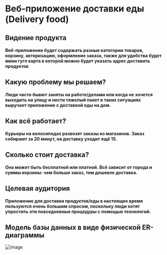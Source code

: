 # Веб-приложение доставки еды (Delivery food)

## Видение продукта
#### Веб-приложение будет содержать разные категории товаров, корзину, авторизацию, оформление заказа, также для удобства будет мини гугл карта в которой можно будет указать адрес доставить продуктов


## Какую проблему мы решаем?
#### Люди часто бывют заняты на работе/делами или когда не хочется выходить на улицу и нести тяжелый пакет в таких ситуациях выручает приложение с доставкой еды на дом.


## Как всё работает?
#### Курьеры на велосипедах развозят заказы из магазинов. Заказ собирают за 20 минут, на доставку уходит ещё 15.


## Сколько стоит доставка?
#### Она может быть бесплатной или платной. Всё зависит от города и суммы корзины: чем больше заказ, тем дешевле доставка.


## Целевая аудитория
#### Приложение для доставки продуктов/еды в настоящее время пользуются очень большим спросом, поскольку люди хотят упростить эти повседневные процедуры с помощью технологий.


## Mодель базы данных в виде физической ER-диаграммы

![image](https://user-images.githubusercontent.com/94709259/229278368-5f2744c4-11bd-4479-958e-658087eece9e.png)
